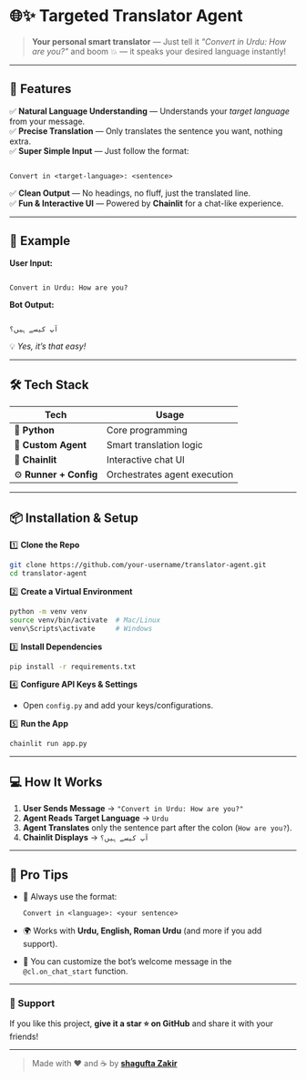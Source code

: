 
# 🌐✨ Targeted Translator Agent

> **Your personal smart translator** — Just tell it *"Convert in Urdu: How are you?"* and boom 💥 — it speaks your desired language instantly!

---

## 🚀 Features

✅ **Natural Language Understanding** — Understands your *target language* from your message.  
✅ **Precise Translation** — Only translates the sentence you want, nothing extra.  
✅ **Super Simple Input** — Just follow the format:  
```

Convert in <target-language>: <sentence>

```
✅ **Clean Output** — No headings, no fluff, just the translated line.  
✅ **Fun & Interactive UI** — Powered by **Chainlit** for a chat-like experience.

---

## 🎯 Example

**User Input:**
```

Convert in Urdu: How are you?

```

**Bot Output:**
```

آپ کیسے ہیں؟

````

💡 *Yes, it’s that easy!*

---

## 🛠 Tech Stack

| Tech | Usage |
|------|-------|
| 🐍 **Python** | Core programming |
| 🤖 **Custom Agent** | Smart translation logic |
| 💬 **Chainlit** | Interactive chat UI |
| ⚙ **Runner + Config** | Orchestrates agent execution |

---

## 📦 Installation & Setup

1️⃣ **Clone the Repo**
```bash
git clone https://github.com/your-username/translator-agent.git
cd translator-agent
````

2️⃣ **Create a Virtual Environment**

```bash
python -m venv venv
source venv/bin/activate  # Mac/Linux
venv\Scripts\activate     # Windows
```

3️⃣ **Install Dependencies**

```bash
pip install -r requirements.txt
```

4️⃣ **Configure API Keys & Settings**

* Open `config.py` and add your keys/configurations.

5️⃣ **Run the App**

```bash
chainlit run app.py
```

---

## 💻 How It Works

1. **User Sends Message** → `"Convert in Urdu: How are you?"`
2. **Agent Reads Target Language** → `Urdu`
3. **Agent Translates** only the sentence part after the colon (`How are you?`).
4. **Chainlit Displays** → `آپ کیسے ہیں؟`

---



## 🧠 Pro Tips

* 📝 Always use the format:

  ```
  Convert in <language>: <your sentence>
  ```
* 🌍 Works with **Urdu, English, Roman Urdu** (and more if you add support).
* 🎨 You can customize the bot’s welcome message in the `@cl.on_chat_start` function.

---



### 💖 Support

If you like this project, **give it a star ⭐ on GitHub** and share it with your friends!

---

> Made with ❤️ and ☕ by **[shagufta Zakir](https://github.com/Umar-30)**

```

